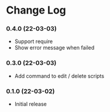 # Change Log

### 0.4.0 (22-03-03)
- Support require
- Show error message when failed

### 0.3.0 (22-03-03)
- Add command to edit / delete scripts

### 0.1.0 (22-03-02)
- Initial release
